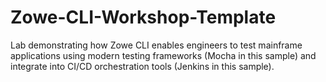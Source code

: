 # Zowe-CLI-Workshop-Template
Lab demonstrating how Zowe CLI enables engineers to test mainframe applications using modern testing frameworks (Mocha in this sample) and integrate into CI/CD orchestration tools (Jenkins in this sample).
